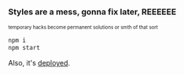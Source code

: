 ### Styles are a mess, gonna fix later, REEEEEE
<sub><sub>temporary hacks become permanent solutions or smth of that sort</sub></sub>

```bash
npm i
npm start
```

Also, it's [deployed](https://kscv.vercel.app/).
